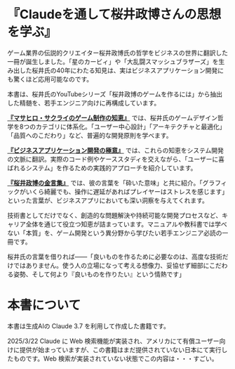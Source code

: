 # 『Claudeを通して桜井政博さんの思想を学ぶ』

ゲーム業界の伝説的クリエイター桜井政博氏の哲学をビジネスの世界に翻訳した一冊が誕生しました。「星のカービィ」や「大乱闘スマッシュブラザーズ」を生み出した桜井氏の40年にわたる知見は、実はビジネスアプリケーション開発にも驚くほど応用可能なのです。

本書は、桜井氏のYouTubeシリーズ「桜井政博のゲームを作るには」から抽出した精髄を、若手エンジニア向けに再構成しています。

[**『マサヒロ・サクライのゲーム制作の知恵』**](https://github.com/t2k2pp/leanyoutube/blob/main/sakurai-game-design-book.md) では、桜井氏のゲームデザイン哲学を8つのカテゴリに体系化。「ユーザー中心設計」「アーキテクチャと最適化」「品質へのこだわり」など、普遍的な開発原則を学べます。

[**『ビジネスアプリケーション開発の極意』**](https://github.com/t2k2pp/leanyoutube/blob/main/sakurai-business-app-book.md) では、これらの知恵をシステム開発の文脈に翻訳。実際のコード例やケーススタディを交えながら、「ユーザーに喜ばれるシステム」を作るための実践的アプローチを紹介しています。

[**『桜井政博の金言集』**](https://github.com/t2k2pp/leanyoutube/blob/main/sakurai-golden-words.md) では、彼の言葉を「砕いた意味」と共に紹介。「グラフィックがいくら綺麗でも、操作に遅延があればプレイヤーはストレスを感じます」といった言葉が、ビジネスアプリにおいても深い洞察を与えてくれます。

技術書としてだけでなく、創造的な問題解決や持続可能な開発プロセスなど、キャリア全体を通じて役立つ知恵が詰まっています。マニュアルや教科書では学べない「本質」を、ゲーム開発という異分野から学びたい若手エンジニア必読の一冊です。

桜井氏の言葉を借りれば——「良いものを作るために必要なのは、高度な技術だけではありません。使う人の立場になって考える想像力、妥協せず細部にこだわる姿勢、そして何より『良いものを作りたい』という情熱です」

# 本書について
本書は生成AIの Claude 3.7 を利用して作成した書籍です。

2025/3/22 Claude に Web 検索機能が実装され、アメリカにて有償ユーザー向けに提供が始まっていますが、この書籍はまだ提供されていない日本にて実行したものです。Web 検索が実装されていない状態でこの内容は・・・すごい。
